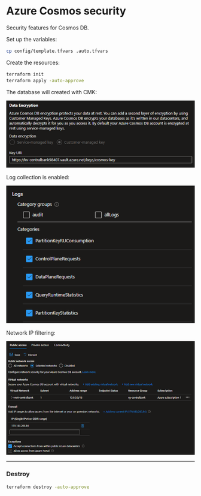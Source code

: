 # Azure Cosmos security

Security features for Cosmos DB.

Set up the variables:

```sh
cp config/template.tfvars .auto.tfvars
```

Create the resources:

```sh
terraform init
terraform apply -auto-approve
```

The database will created with CMK:

<img src=".assets/cosmos-cmk.png" />

Log collection is enabled:

<img src=".assets/cosmos-logs.png" />

Network IP filtering:

<img src=".assets/cosmos-vnet.png" />

---

### Destroy

```sh
terraform destroy -auto-approve
```
